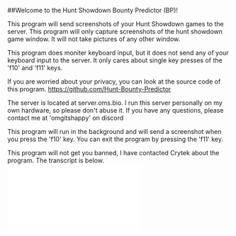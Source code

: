 ##Welcome to the Hunt Showdown Bounty Predictor (BP)!
          
This program will send screenshots of your Hunt Showdown games to the server.
This program will only capture screenshots of the hunt showdown game window.
It will not take pictures of any other window.

This program does moniter keyboard input, but it does not send any of your keyboard input to the server.
It only cares about single key presses of the 'f10' and 'f11' keys.

If you are worried about your privacy, you can look at the source code of this program.
https://github.com/Hunt-Bounty-Predictor

The server is located at server.oms.bio.
I run this server personally on my own hardware, so please don't abuse it.
If you have any questions, please contact me at 'omgitshappy' on discord

This program will run in the background and will send a screenshot when you press the 'f10' key.
You can exit the program by pressing the 'f11' key.

This program will not get you banned, I have contacted Crytek about the program. The transcript is below.
![Crytek Support Transcript](profile/Hunt_Showdown_Screenshots.pdf)
